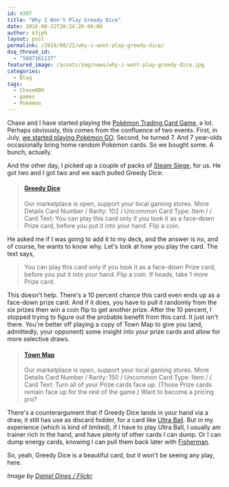 ```yaml
---
id: 4397
title: "Why I Won't Play Greedy Dice"
date: 2016-08-22T20:24:26-04:00
author: k3jph
layout: post
permalink: /2016/08/22/why-i-wont-play-greedy-dice/
dsq_thread_id:
  - "5087161137"
featured_image: /assets/img/news/why-i-wont-play-greedy-dice.jpg
categories:
  - Blog
tags:
  - ChaseKBH
  - games
  - Pokémon
---
```

Chase and I have started playing the [Pokémon Trading Card
Game](http://www.pokemon.com/us/pokemon-tcg/), a lot. Perhaps
obviously, this comes from the confluence of two events.  First,
in July, [we started playing Pokémon
GO](/2016/07/17/read-response-parents-need-know-pokemon-go/).
Second, he turned 7.  And 7 year-olds occasionally bring home random
Pokémon cards.  So we bought some.  A bunch, actually.

And the other day, I picked up a couple of packs of [Steam
Siege](http://xy11.pokemontcgxy.com/en-us/index.php), for us.  He
got two and I got two and we each pulled Greedy Dice:

<blockquote class="embedly-card" data-card-key="66f8489580e04fc4a88a724eb5058bb3" data-card-branding="0" data-card-type="article"><h4><a href="http://shop.tcgplayer.com/pokemon/xy-steam-siege/greedy-dice">Greedy Dice</a></h4><p>Our marketplace is open, support your local gaming stores. More Details Card Number / Rarity: 102 / Uncommon Card Type: Item / / Card Text: You can play this card only if you took it as a face-down Prize card, before you put it into your hand. Flip a coin.</p></blockquote>
<script async src="//cdn.embedly.com/widgets/platform.js" charset="UTF-8"></script>

He asked me if I was going to add it to my deck, and the answer is
no, and of course, he wants to know why.  Let's look at how you
play the card.  The text says,

> You can play this card only if you took it as a face-down Prize
card, before you put it into your hand.  Flip a coin. If heads,
take 1 more Prize card.

This doesn't help.  There's a 10 percent chance this card even ends
up as a face-down prize card.  And if it does, you have to pull it
randomly from the six prizes then win a coin flip to get another
prize.  After the 10 percent, I stopped trying to figure out the
probable benefit from this card.  It just isn't there.  You're
better off playing a copy of Town Map to give you (and, admittedly,
your opponent) some insight into your prize cards and allow for
more selective draws.

<blockquote class="embedly-card" data-card-key="66f8489580e04fc4a88a724eb5058bb3" data-card-branding="0" data-card-type="article"><h4><a href="http://shop.tcgplayer.com/pokemon/xy-breakthrough/town-map">Town Map</a></h4><p>Our marketplace is open, support your local gaming stores. More Details Card Number / Rarity: 150 / Uncommon Card Type: Item / / Card Text: Turn all of your Prize cards face up. (Those Prize cards remain face up for the rest of the game.) Want to become a pricing pro?</p></blockquote>
<script async src="//cdn.embedly.com/widgets/platform.js" charset="UTF-8"></script>

There's a counterargument that if Greedy Dice lands in your hand
via a draw, it still has use as discard fodder, for a card like
[Ultra Ball](http://shop.tcgplayer.com/pokemon/xy-fates-collide/ultra-ball).  But
in my experience (which is kind of limited), if I have to play Ultra
Ball, I usually am trainer rich in the hand, and have plenty of
other cards I can dump.  Or I can dump energy cards, knowing I can
pull them back later with
[Fisherman](http://shop.tcgplayer.com/pokemon/xy-breakthrough/fisherman).

So, yeah, Greedy Dice is a beautiful card, but it won't be seeing
any play, here.

_Image by [Daniel Oines /
Flickr](https://www.flickr.com/photos/dno1967b/6813804511/)._
